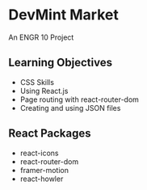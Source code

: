 # DevMint Market
An ENGR 10 Project

## Learning Objectives
- CSS Skills
- Using React.js
- Page routing with react-router-dom
- Creating and using JSON files

## React Packages
- react-icons
- react-router-dom
- framer-motion
- react-howler